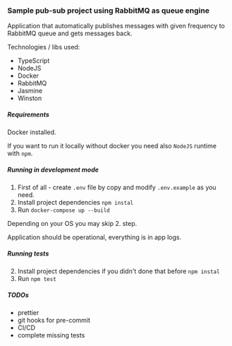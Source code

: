 ### Sample pub-sub project using RabbitMQ as queue engine

Application that automatically publishes messages with given frequency to RabbitMQ queue and gets messages back.

Technologies / libs used:
- TypeScript
- NodeJS
- Docker
- RabbitMQ
- Jasmine
- Winston

##### Requirements

Docker installed.

If you want to run it locally without docker you need also `NodeJS` runtime with `npm`.

##### Running in development mode

1. First of all - create `.env` file by copy and modify `.env.example` as you need.
2. Install project dependencies `npm instal`
3. Run `docker-compose up --build`

Depending on your OS you may skip 2. step.

Application should be operational, everything is in app logs.

##### Running tests

2. Install project dependencies if you didn't done that before `npm instal`
3. Run `npm test`

##### TODOs

- prettier
- git hooks for pre-commit
- CI/CD
- complete missing tests